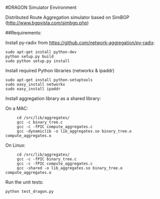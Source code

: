 #DRAGON Simulator Environment

Distributed Route Aggregation simulator based on SimBGP (http://www.bgpvista.com/simbgp.php)

##Requirements:

Install py-radix from https://github.com/network-aggregation/py-radix:
```
sudo apt-get install python-dev
python setup.py build
sudo python setup.py install
```

Install required Python libraries (networkx & ipaddr)
```
sudo apt-get install python-setuptools
sudo easy_install networkx
sudo easy_install ipaddr
```
Install aggregation library as a shared library:

On a MAC:
```
     cd /src/lib/aggregates/
     gcc -c binary_tree.c 
     gcc -c -fPIC compute_aggregates.c
     gcc -dynamiclib -o lib_aggregates.so binary_tree.o compute_aggregates.o
```

On Linux:
```
     cd /src/lib/aggregates/
     gcc -c -fPIC binary_tree.c 
     gcc -c -fPIC compute_aggregates.c
     gcc -shared -o lib_aggregates.so binary_tree.o compute_aggregates.o
```

Run the unit tests:
```
python test_dragon.py
```
